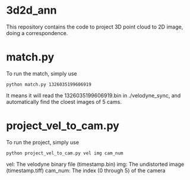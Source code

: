 # 3d2d_ann

This repository contains the code to project 3D point cloud to 2D image, doing a correspondence.

# match.py

To run the match, simply use

```shell
python match.py 1326035199606919
```
It means it will read the 1326035199606919.bin in ./velodyne_sync, and automatically find the cloest images of 5 cams.

# project_vel_to_cam.py

To run the project, simply use

```shell
python project_vel_to_cam.py vel img cam_num
```

vel:  The velodyne binary file (timestamp.bin)
img:  The undistorted image (timestamp.tiff)
cam_num:  The index (0 through 5) of the camera
